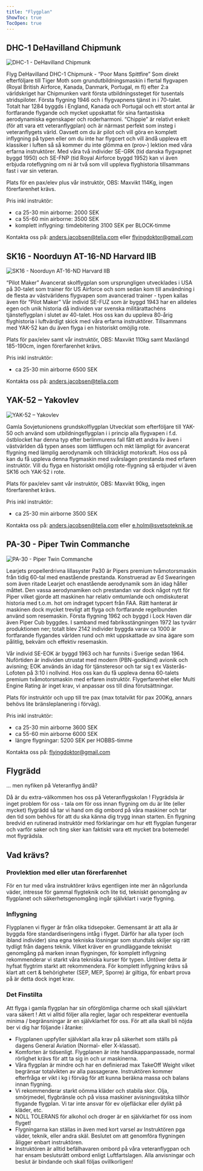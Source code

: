 ```yaml
---
title: "Flygplan"
ShowToc: true
TocOpen: true
---
```


## DHC-1 DeHavilland Chipmunk

![DHC-1 - DeHavilland Chipmunk](chipmunk.webp)

Flyg DeHavilland DHC-1 Chipmunk - “Poor Mans Spittfire” Som direkt efterföljare till Tiger Moth som grundutbildningsmaskin i flertal flygvapen (Royal British Airforce, Kanada, Danmark, Portugal, m fl) efter 2:a världskriget har Chipmunken varit första utbildningssteget för tusentals stridspiloter. Första flygning 1946 och i flygvapnens tjänst in i 70-talet. Totalt har 1284 byggds i England, Kanada och Portugal och ett stort antal är fortfarande flygande och mycket uppskattat för sina fantastiska aerodynamiska egenskaper och roderharmoni. “Chippie” är relativt enkelt (för att vara ett veteranflygplan) och är närmast perfekt som insteg i veteranflygets värld. Oavsett om du är pilot och vill göra en komplett inflygning på typen eller om du inte har flygcert och vill ändå uppleva ett klassiker i luften så så kommer du inte glömma en (prov-) lektion med våra erfarna instruktörer. Med våra två individer SE-GRK (tid danska flygvapnet byggd 1950) och SE-FNP (tid Royal Airforce byggd 1952) kan vi även erbjuda roteflygning om ni är två som vill uppleva flyghistoria tillsammans fast i var sin veteran.

Plats för en pax/elev plus vår instruktör, OBS: Maxvikt 114Kg, ingen förerfarenhet krävs.

Pris inkl instruktör:

- ca 25-30 min airborne: 2000 SEK
- ca 55-60 min airborne: 3500 SEK
- komplett inflygning: timdebitering 3100 SEK per BLOCK-timme

Kontakta oss på: anders.jacobsen@telia.com eller flyingdoktor@gmail.com

## SK16 - Noorduyn AT-16-ND Harvard IIB

![SK16 - Noorduyn AT-16-ND Harvard IIB](cover.webp)

“Pilot Maker” Avancerat skolflygplan som ursprungligen utvecklades i USA på 30-talet som trainer för US Airforce och som sedan kom till användning i de flesta av västvärldens flygvapen som avancerad trainer - typen kallas även för “Pilot Maker” Vår individ SE-FUZ som är byggd 1943 har en alldeles egen och unik historia då individen var svenska militärattachéns tjänsteflygplan i slutet av 40-talet. Hos oss kan du uppleva 80-årig flyghistoria i luftvärdigt skick med våra erfarna instruktörer. Tillsammans med YAK-52 kan du även flyga i en historiskt omöjlig rote.

Plats för pax/elev samt vår instruktör, OBS: Maxvikt 110kg samt Maxlängd 185-190cm, ingen förerfarenhet krävs.

Pris inkl instruktör:

- ca 25-30 min airborne 6500 SEK

Kontakta oss på: anders.jacobsen@telia.com

## YAK-52 – Yakovlev

![YAK-52 – Yakovlev](yak-52.webp)

Gamla Sovjetunionens grundskolflygplan Utvecklat som efterföljare till YAK-50 och använd som utbildningsflygplan i i princip alla flygvapen i f.d. östblocket har denna typ efter berlinmurens fall fått ett andra liv även i västvärlden då typen anses som lättflugen och mkt lämpligt för avancerat flygning med lämplig aerodynamik och tillräckligt motorkraft. Hos oss på kan du få uppleva denna flygmaskin med svårslagen prestanda med erfaren instruktör. Vill du flyga en historiskt omöjlig rote-flygning så erbjuder vi även SK16 och YAK-52 i rote.

Plats för pax/elev samt vår instruktör, OBS: Maxvikt 90kg, ingen förerfarenhet krävs.

Pris inkl instruktör:

- ca 25-30 min airborne 3500 SEK

Kontakta oss på: anders.jacobsen@telia.com eller e.holm@svetsoteknik.se

## PA-30 - Piper Twin Commanche

![PA-30 - Piper Twin Commanche](commanche.webp)

Learjets propellerdrivna lillasyster Pa30 är Pipers premium tvåmotorsmaskin från tidig 60-tal med enastående prestanda. Konstruerad av Ed Swearingen som även ritade Learjet och enastående aerodynamik som än idag håller måttet. Den vassa aerodynamiken och prestandan var dock något nytt för Piper vilket gjorde att maskinen har relativ omtumlande och omdiskuterat historia med t.o.m. hot om indraget typcert från FAA. Rätt hanterat är maskinen dock mycket trevligt att flyga och fortfarande regelbunden använd som resemaskin. Första flygning 1962 och byggd i Lock Haven där även Piper Cub byggdes. I samband med fabriksstängningen 1972 las tyvärr produktionen ner; totalt blev 2142 individer byggda varav ca 1000 är fortfarande flygandes världen rund och mkt uppskattade av sina ägare som pålitlig, bekväm och effektiv resemaskin.

Vår individ SE-EOK är byggd 1963 och har funnits i Sverige sedan 1964. Nuförtiden är individen utrustat med modern (PBN-godkänd) avionik och avisning; EOK används än idag för tjänsteresor och tar sig t ex Västerås-Lofoten på 3:10 i nollvind. Hos oss kan du få uppleva denna 60-talets premium tvåmotorsmaskin med erfaren instruktör. Flygerfarenhet eller Multi Engine Rating är inget krav, vi anpassar oss till dina förutsättningar.

Plats för instruktör och upp till tre pax (max totalvikt för pax 200Kg, annars behövs lite bränsleplanering i förväg).

Pris inkl instruktör:

- ca 25-30 min airborne 3600 SEK
- ca 55-60 min airborne 6000 SEK
- längre flygningar: 5200 SEK per HOBBS-timme

Kontakta oss på: flyingdoktor@gmail.com

## Flygrädd

... men nyfiken på Veteranflyg ändå?

Då är du extra-välkommen hos oss på Veteranflygskolan ! Flygrädsla är inget problem för oss - tala om för oss innan flygning om du är lite (eller mycket) flygrädd så tar vi hand om dig ombord på våra maskiner och tar den tid som behövs för att du ska känna dig trygg innan starten. En flygning bredvid en rutinerad instruktör med förklaringar om hur ett flygplan fungerar och varför saker och ting sker kan faktiskt vara ett mycket bra botemedel mot flygrädsla.

## Vad krävs?

### Provlektion med eller utan förerfarenhet

För en tur med våra instruktörer krävs egentligen inte mer än någorlunda väder, intresse för gammal flygteknik och lite tid, tekniskt genomgång av flygplanet och säkerhetsgenomgång ingår självklart i varje flygning.

### Inflygning

Flygplanen vi flyger är från olika tidsepoker. Gemensamt är att alla är byggda före standardiseringens intåg i flyget. Därför har alla typer (och ibland individer) sina egna tekniska lösningar som stundtals skiljer sig rätt tydligt från dagens teknik. Vilket kräver en grundläggande tekniskt genomgång på marken innan flygningen, för komplett inflygning rekommenderar vi starkt våra tekniska kurser för typen. Untöver detta är hyfsat flygtrim starkt att rekommendera. För komplett inflygning krävs så klart att cert & behörigheter (SEP, MEP, Sporre) är giltiga, för enbart prova på är detta dock inget krav.

### Det Finstilta

Att flyga i gamla flygplan har sin oförglömliga charme och skall självklart vara säkert ! Att vi alltid följer alla regler, lagar och respekterar eventuella minima / begränsningar är en självklarhet för oss. För att alla skall bli nöjda ber vi dig har följande i åtanke:

- Flygplanen uppfyller självklart alla krav på säkerhet som ställs på dagens General Aviation (Normal- eller X-klassat).
- Komforten är tidsenligt. Flygplanen är inte handikappanpassade, normal rörlighet krävs för att ta sig in och ur maskinerna.
- Våra flygplan är mindre och har en definierad max TakeOff Weight vilket begränsar totalvikten av alla passagerare. Instruktören kommer efterfråga er vikt i kg i förväg för att kunna beräkna massa och balans innan flygning.
- Vi rekommenderar starkt oömma kläder och stabila skor. Olja, smörjmedel, flygbränsle och på vissa maskiner avisningsvätska tillhör flygande flygplan. Vi tar inte ansvar för ev oljefläckar eller dylikt på kläder, etc.
- NOLL TOLERANS för alkohol och droger är en självklarhet för oss inom flyget!
- Flygningarna kan ställas in även med kort varsel av Instruktören pga väder, teknik, eller andra skäl. Beslutet om att genomföra flygningen åligger enbart instruktören.
- Instruktören är alltid befälhavaren ombord på våra veteranflygpan och har ensam beslutsrätt ombord enligt Luftfartslagen. Alla anvisningar och beslut är bindande och skall följas ovillkorligen!

